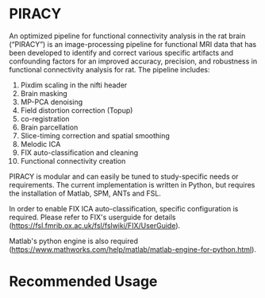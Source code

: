 # PIRACY
An optimized pipeline for functional connectivity analysis in the rat brain (“PIRACY”) is an image-processing pipeline for functional MRI data that has been developed to identify and correct various specific artifacts and confounding factors for an improved accuracy, precision, and robustness in functional connectivity analysis for rat. The pipeline includes:
  1. Pixdim scaling in the nifti header
  2. Brain masking
  3. MP-PCA denoising
  4. Field distortion correction (Topup)
  5. co-registration
  6. Brain parcellation
  7. Slice-timing correction and spatial smoothing
  8. Melodic ICA
  9. FIX auto-classification and cleaning
  10. Functional connectivity creation

PIRACY is modular and can easily be tuned to study-specific needs or requirements. The current implementation is written in Python, but requires the installation of Matlab, SPM, ANTs and FSL.

In order to enable FIX ICA auto-classification, specific configuration is required. Please refer to FIX's userguide for details (https://fsl.fmrib.ox.ac.uk/fsl/fslwiki/FIX/UserGuide).

Matlab's python engine is also required (https://www.mathworks.com/help/matlab/matlab-engine-for-python.html).

# Recommended Usage

